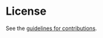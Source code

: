 # License

See the
[guidelines for contributions](https://github.com/boucadair/draft-ietf-lisp-pubsub/blob/main/CONTRIBUTING.md).
